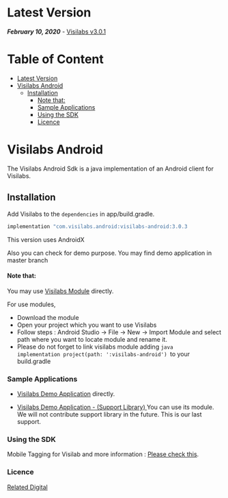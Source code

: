 
# Latest Version 

***February 10, 2020*** - [Visilabs v3.0.1](https://github.com/relateddigital/visilabs-android/releases) 

# Table of Content

- [Latest Version](#latest-version)
- [Visilabs Android](#visilabs-android)
  * [Installation](#installation)
      - [Note that:](#note-that-)
    + [Sample Applications](#sample-applications)
    + [Using the SDK](#using-the-sdk)
    + [Licence](#licence)
    
# Visilabs Android

The Visilabs Android Sdk is a java implementation of an Android client for Visilabs.

## Installation


Add Visilabs to the ```dependencies``` in app/build.gradle.

```java
implementation "com.visilabs.android:visilabs-android:3.0.3
```

This version uses AndroidX

Also you can check  for demo purpose. You may find demo application in master branch

#### Note that: 
 
You may use  [Visilabs Module](https://github.com/relateddigital/visilabs-android/tree/master/visilabs-android) directly.

For use modules, 
- Download the module
- Open your project which you want to use Visilabs
- Follow steps : Android Studio -> File -> New -> Import Module and select path where you want to locate module and rename it.
- Please do not forget to link visilabs module adding  ```java   implementation project(path: ':visilabs-android') ```to your build.gradle


### Sample Applications 

- [Visilabs Demo Application](https://github.com/relateddigital/visilabs-android/releases/tag/3.0.3) directly.

- [Visilabs Demo Application - (Support Library) ](https://github.com/relateddigital/visilabs-android/tree/support_library)      You can use its module. We will not contribute support library in the future. This is our last support.


### Using the SDK

Mobile Tagging for Visilab and more information :  [Please check this](https://docs.relateddigital.com/display/KB/Android+-+API+Setup). 

### Licence


 [Related Digital ](https://www.relateddigital.com/)
